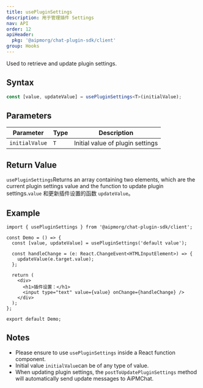 ```yaml
---
title: usePluginSettings
description: 用于管理插件 Settings
nav: API
order: 12
apiHeader:
  pkg: '@aipmorg/chat-plugin-sdk/client'
group: Hooks
---
```


Used to retrieve and update plugin settings.

## Syntax

```ts
const [value, updateValue] = usePluginSettings<T>(initialValue);
```

## Parameters

| Parameter      | Type | Description                      |
| -------------- | ---- | -------------------------------- |
| `initialValue` | `T`  | Initial value of plugin settings |

## Return Value

`usePluginSettings`Returns an array containing two elements, which are the current plugin settings value and the function to update plugin settings.`value` 和更新插件设置的函数 `updateValue`。

## Example

```tsx | pure
import { usePluginSettings } from '@aipmorg/chat-plugin-sdk/client';

const Demo = () => {
  const [value, updateValue] = usePluginSettings('default value');

  const handleChange = (e: React.ChangeEvent<HTMLInputElement>) => {
    updateValue(e.target.value);
  };

  return (
    <div>
      <h1>插件设置：</h1>
      <input type="text" value={value} onChange={handleChange} />
    </div>
  );
};

export default Demo;
```

## Notes

- Please ensure to use `usePluginSettings` inside a React function component.
- Initial value `initialValue`can be of any type of value.
- When updating plugin settings, the `postToUpdatePluginSettings` method will automatically send update messages to AiPMChat.
